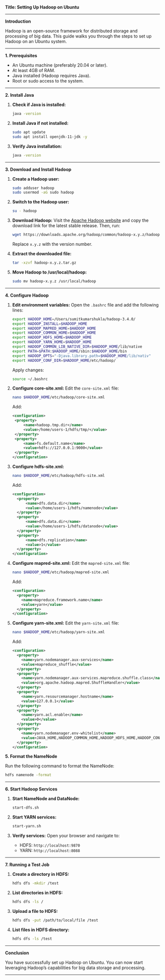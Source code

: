 **Title: Setting Up Hadoop on Ubuntu**

---

**Introduction**

Hadoop is an open-source framework for distributed storage and processing of big data. This guide walks you through the steps to set up Hadoop on an Ubuntu system.

---

**1. Prerequisites**

- An Ubuntu machine (preferably 20.04 or later).
- At least 4GB of RAM.
- Java installed (Hadoop requires Java).
- Root or sudo access to the system.

---

**2. Install Java**

1. **Check if Java is installed:**
   ```bash
   java -version
   ```

2. **Install Java if not installed:**
   ```bash
   sudo apt update
   sudo apt install openjdk-11-jdk -y
   ```

3. **Verify Java installation:**
   ```bash
   java -version
   ```

---

**3. Download and Install Hadoop**

1. **Create a Hadoop user:**
   ```bash
   sudo adduser hadoop
   sudo usermod -aG sudo hadoop
   ```

2. **Switch to the Hadoop user:**
   ```bash
   su - hadoop
   ```

3. **Download Hadoop:**
   Visit the [Apache Hadoop website](https://hadoop.apache.org/) and copy the download link for the latest stable release. Then, run:
   ```bash
   wget https://downloads.apache.org/hadoop/common/hadoop-x.y.z/hadoop-x.y.z.tar.gz
   ```

   Replace `x.y.z` with the version number.

4. **Extract the downloaded file:**
   ```bash
   tar -xzvf hadoop-x.y.z.tar.gz
   ```

5. **Move Hadoop to /usr/local/hadoop:**
   ```bash
   sudo mv hadoop-x.y.z /usr/local/hadoop
   ```

---

**4. Configure Hadoop**

1. **Edit environment variables:**
   Open the `.bashrc` file and add the following lines:
   ```bash
   export HADOOP_HOME=/Users/sumitkumarshukla/hadoop-3.4.0/
   export HADOOP_INSTALL=$HADOOP_HOME
   export HADOOP_MAPRED_HOME=$HADOOP_HOME
   export HADOOP_COMMON_HOME=$HADOOP_HOME
   export HADOOP_HDFS_HOME=$HADOOP_HOME
   export HADOOP_YARN_HOME=$HADOOP_HOME
   export HADOOP_COMMON_LIB_NATIVE_DIR=$HADOOP_HOME/lib/native
   export PATH=$PATH:$HADOOP_HOME/sbin:$HADOOP_HOME/bin
   export HADOOP_OPTS="-Djava.library.path=$HADOOP_HOME/lib/nativ"
   export HADOOP_CONF_DIR=$HADOOP_HOME/etc/hadoop/
   ```
   Apply changes:
   ```bash
   source ~/.bashrc
   ```

2. **Configure core-site.xml:**
   Edit the `core-site.xml` file:
   ```bash
   nano $HADOOP_HOME/etc/hadoop/core-site.xml
   ```
   Add:
   ```xml
   <configuration>
    <property>
        <name>hadoop.tmp.dir</name>
        <value>/home/users-1/hdfs/tmp/</value>
    </property>
    <property>
        <name>fs.default.name</name>
        <value>hdfs://127.0.0.1:9000</value>
    </property>
   </configuration>
   ```

3. **Configure hdfs-site.xml:**
   ```bash
   nano $HADOOP_HOME/etc/hadoop/hdfs-site.xml
   ```
   Add:
   ```xml
   <configuration>
     <property>
         <name>dfs.data.dir</name>
         <value>/home/users-1/hdfs/namenode</value>
     </property>
     <property>
         <name>dfs.data.dir</name>
         <value>/home/users-1/hdfs/datanode</value>
     </property>
     <property>
         <name>dfs.replication</name>
         <value>1</value>
     </property>
   </configuration>
   ```


4. **Configure mapred-site.xml:**
   Edit the `mapred-site.xml` file:
   ```bash
   nano $HADOOP_HOME/etc/hadoop/mapred-site.xml
   ```
   Add:
   ```xml
   <configuration> 
     <property> 
       <name>mapreduce.framework.name</name> 
       <value>yarn</value> 
     </property> 
   </configuration>
   ```

5. **Configure yarn-site.xml:**
   Edit the `yarn-site.xml` file:
   ```bash
   nano $HADOOP_HOME/etc/hadoop/yarn-site.xml
   ```
   Add:
   ```xml
   <configuration>
     <property>
       <name>yarn.nodemanager.aux-services</name>
       <value>mapreduce_shuffle</value>
     </property>
     <property>
       <name>yarn.nodemanager.aux-services.mapreduce.shuffle.class</name>
       <value>org.apache.hadoop.mapred.ShuffleHandler</value>
     </property>
     <property>
       <name>yarn.resourcemanager.hostname</name>
       <value>127.0.0.1</value>
     </property>
     <property>
       <name>yarn.acl.enable</name>
       <value>0</value>
     </property>
     <property>
       <name>yarn.nodemanager.env-whitelist</name>   
       <value>JAVA_HOME,HADOOP_COMMON_HOME,HADOOP_HDFS_HOME,HADOOP_CONF_DIR,CLASSPATH_PERPEND_DISTCACHE,HADOOP_YARN_HOME,HADOOP_MAPRED_HOME</value>
     </property>
   </configuration>
   ```

**5. Format the NameNode**

Run the following command to format the NameNode:
```bash
hdfs namenode -format
```

---

**6. Start Hadoop Services**

1. **Start NameNode and DataNode:**
   ```bash
   start-dfs.sh
   ```

2. **Start YARN services:**
   ```bash
   start-yarn.sh
   ```

3. **Verify services:**
   Open your browser and navigate to:
   - HDFS: `http://localhost:9870`
   - YARN: `http://localhost:8088`

---

**7. Running a Test Job**

1. **Create a directory in HDFS:**
   ```bash
   hdfs dfs -mkdir /test
   ```

2. **List directories in HDFS:**
   ```bash
   hdfs dfs -ls /
   ```

3. **Upload a file to HDFS:**
   ```bash
   hdfs dfs -put /path/to/local/file /test
   ```

4. **List files in HDFS directory:**
   ```bash
   hdfs dfs -ls /test
   ```

---

**Conclusion**

You have successfully set up Hadoop on Ubuntu. You can now start leveraging Hadoop’s capabilities for big data storage and processing.

---


